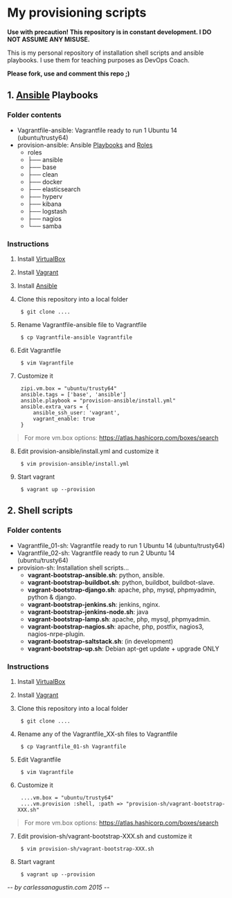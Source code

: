 # My provisioning scripts

**Use with precaution! This repository is in constant development. I DO NOT ASSUME ANY MISUSE.**

This is my personal repository of installation shell scripts and ansible playbooks. I use them for teaching purposes as DevOps Coach.

**Please fork, use and comment this repo ;)**

## 1. [Ansible](http://www.ansible.com/) Playbooks

### Folder contents

* Vagrantfile-ansible: Vagrantfile ready to run 1 Ubuntu 14 (ubuntu/trusty64)
* provision-ansible: Ansible [Playbooks](http://docs.ansible.com/ansible/playbooks.html) and [Roles](http://docs.ansible.com/ansible/playbooks_roles.html)
    * roles
    * ├── ansible
    * ├── base
    * ├── clean
    * ├── docker
    * ├── elasticsearch
    * ├── hyperv
    * ├── kibana
    * ├── logstash
    * ├── nagios
    * └── samba

### Instructions

1. Install [VirtualBox](https://www.virtualbox.org/)
2. Install [Vagrant](https://www.vagrantup.com/)
3. Install [Ansible](http://docs.ansible.com/ansible/intro_installation.html)
4. Clone this repository into a local folder

    	$ git clone ....
    
5. Rename Vagrantfile-ansible file to Vagrantfile

        $ cp Vagrantfile-ansible Vagrantfile
    
6. Edit Vagrantfile

        $ vim Vagrantfile
    
7. Customize it

        zipi.vm.box = "ubuntu/trusty64"
        ansible.tags = ['base', 'ansible']
        ansible.playbook = "provision-ansible/install.yml"
        ansible.extra_vars = {
            ansible_ssh_user: 'vagrant',
            vagrant_enable: true
        }

> For more vm.box options: https://atlas.hashicorp.com/boxes/search

8. Edit provision-ansible/install.yml and customize it

        $ vim provision-ansible/install.yml

9. Start vagrant

        $ vagrant up --provision

## 2. Shell scripts
### Folder contents

* Vagrantfile_01-sh: Vagrantfile ready to run 1 Ubuntu 14 (ubuntu/trusty64)
* Vagrantfile_02-sh: Vagrantfile ready to run 2 Ubuntu 14 (ubuntu/trusty64)
* provision-sh: Installation shell scripts...
    * **vagrant-bootstrap-ansible.sh**: python, ansible.
    * **vagrant-bootstrap-buildbot.sh**: python, buildbot, buildbot-slave.
    * **vagrant-bootstrap-django.sh**: apache, php, mysql, phpmyadmin, python & django.
    * **vagrant-bootstrap-jenkins.sh**: jenkins, nginx.
    * **vagrant-bootstrap-jenkins-node.sh**: java
    * **vagrant-bootstrap-lamp.sh**: apache, php, mysql, phpmyadmin.
    * **vagrant-bootstrap-nagios.sh**: apache, php, postfix, nagios3, nagios-nrpe-plugin.
    * **vagrant-bootstrap-saltstack.sh**: (in development)
    * **vagrant-bootstrap-up.sh**: Debian apt-get update + upgrade ONLY

### Instructions

1. Install [VirtualBox](https://www.virtualbox.org/)
2. Install [Vagrant](https://www.vagrantup.com/)
3. Clone this repository into a local folder

    	$ git clone ....
    
4. Rename any of the Vagrantfile_XX-sh files to Vagrantfile

        $ cp Vagrantfile_01-sh Vagrantfile
    
5. Edit Vagrantfile

        $ vim Vagrantfile
    
6. Customize it

        ....vm.box = "ubuntu/trusty64"
        ....vm.provision :shell, :path => "provision-sh/vagrant-bootstrap-XXX.sh"

> For more vm.box options: https://atlas.hashicorp.com/boxes/search

7. Edit provision-sh/vagrant-bootstrap-XXX.sh and customize it

        $ vim provision-sh/vagrant-bootstrap-XXX.sh

8. Start vagrant

        $ vagrant up --provision


*--  by carlessanagustin.com 2015 --*
